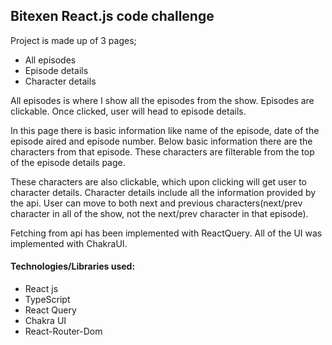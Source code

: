 ## Bitexen React.js code challenge

Project is made up of 3 pages;
* All episodes
* Episode details
* Character details

All episodes is where I show all the episodes from the show. Episodes are clickable. Once clicked, user will head to episode details.

In this page there is basic information like name of the episode, date of the episode aired and episode number. Below basic information there are the characters from that episode. These characters are filterable from the top of the episode details page.

These characters are also clickable, which upon clicking will get user to character details. Character details include all the information provided by the api. User can move to both next and previous characters(next/prev character in all of the show, not the next/prev character in that episode).

Fetching from api has been implemented with ReactQuery. All of the UI was implemented with ChakraUI. 



#### Technologies/Libraries used:

* React js
* TypeScript
* React Query
* Chakra UI
* React-Router-Dom
